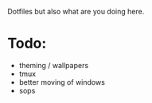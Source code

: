 Dotfiles but also what are you doing here.

# Todo:

- theming / wallpapers
- tmux
- better moving of windows
- sops
